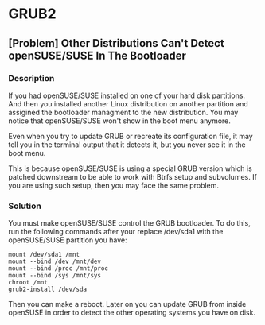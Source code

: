 # GRUB2

## [Problem] Other Distributions Can't Detect openSUSE/SUSE In The Bootloader

### Description

If you had openSUSE/SUSE installed on one of your hard disk partitions. And then you installed another Linux distribution on another partition and assigined the bootloader managment to the new distribution. You may notice that openSUSE/SUSE won't show in the boot menu anymore.

Even when you try to update GRUB or recreate its configuration file, it may tell you in the terminal output that it detects it, but you never see it in the boot menu.

This is because openSUSE/SUSE is using a special GRUB version which is patched downstream to be able to work with Btrfs setup and subvolumes. If you are using such setup, then you may face the same problem.

### Solution

You must make openSUSE/SUSE control the GRUB bootloader. To do this, run the following commands after your replace /dev/sda1 with the openSUSE/SUSE partition you have:

    mount /dev/sda1 /mnt
    mount --bind /dev /mnt/dev
    mount --bind /proc /mnt/proc
    mount --bind /sys /mnt/sys
    chroot /mnt
    grub2-install /dev/sda

Then you can make a reboot. Later on you can update GRUB from inside openSUSE in order to detect the other operating systems you have on disk.
